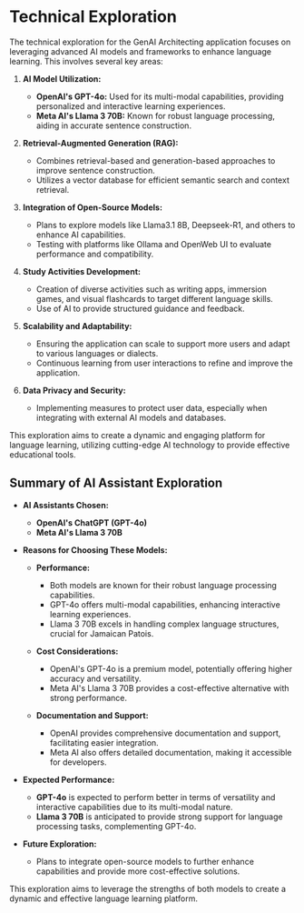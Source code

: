 # Technical Exploration

The technical exploration for the GenAI Architecting application focuses on leveraging advanced AI models and frameworks to enhance language learning. This involves several key areas:

1. **AI Model Utilization:**
   - **OpenAI's GPT-4o:** Used for its multi-modal capabilities, providing personalized and interactive learning experiences.
   - **Meta AI's Llama 3 70B:** Known for robust language processing, aiding in accurate sentence construction.

2. **Retrieval-Augmented Generation (RAG):**
   - Combines retrieval-based and generation-based approaches to improve sentence construction.
   - Utilizes a vector database for efficient semantic search and context retrieval.

3. **Integration of Open-Source Models:**
   - Plans to explore models like Llama3.1 8B, Deepseek-R1, and others to enhance AI capabilities.
   - Testing with platforms like Ollama and OpenWeb UI to evaluate performance and compatibility.

4. **Study Activities Development:**
   - Creation of diverse activities such as writing apps, immersion games, and visual flashcards to target different language skills.
   - Use of AI to provide structured guidance and feedback.

5. **Scalability and Adaptability:**
   - Ensuring the application can scale to support more users and adapt to various languages or dialects.
   - Continuous learning from user interactions to refine and improve the application.

6. **Data Privacy and Security:**
   - Implementing measures to protect user data, especially when integrating with external AI models and databases.

This exploration aims to create a dynamic and engaging platform for language learning, utilizing cutting-edge AI technology to provide effective educational tools.


## Summary of AI Assistant Exploration

- **AI Assistants Chosen:**
  - **OpenAI's ChatGPT (GPT-4o)**
  - **Meta AI's Llama 3 70B**

- **Reasons for Choosing These Models:**
  - **Performance:**
    - Both models are known for their robust language processing capabilities.
    - GPT-4o offers multi-modal capabilities, enhancing interactive learning experiences.
    - Llama 3 70B excels in handling complex language structures, crucial for Jamaican Patois.

  - **Cost Considerations:**
    - OpenAI's GPT-4o is a premium model, potentially offering higher accuracy and versatility.
    - Meta AI's Llama 3 70B provides a cost-effective alternative with strong performance.

  - **Documentation and Support:**
    - OpenAI provides comprehensive documentation and support, facilitating easier integration.
    - Meta AI also offers detailed documentation, making it accessible for developers.

- **Expected Performance:**
  - **GPT-4o** is expected to perform better in terms of versatility and interactive capabilities due to its multi-modal nature.
  - **Llama 3 70B** is anticipated to provide strong support for language processing tasks, complementing GPT-4o.

- **Future Exploration:**
  - Plans to integrate open-source models to further enhance capabilities and provide more cost-effective solutions.

This exploration aims to leverage the strengths of both models to create a dynamic and effective language learning platform.